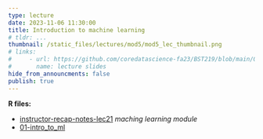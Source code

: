 ```yaml
---
type: lecture
date: 2023-11-06 11:30:00
title: Introduction to machine learning
# tldr: ...
thumbnail: /static_files/lectures/mod5/mod5_lec_thumbnail.png
# links:
#     - url: https://github.com/coredatascience-fa23/BST219/blob/main/00_course_introduction/Lecture_01.pdf
#       name: lecture slides
hide_from_announcments: false
publish: true
---
```

**R files:**
- [instructor-recap-notes-lec21](https://github.com/coredatascience-fa23/BST219/blob/main/instructor_lecture-recap-notes/instructor_notes_lec21.Rmd)
_maching learning module_
- [01-intro_to_ml](https://github.com/coredatascience-fa23/BST219/blob/main/06_machine-learning/01_intro-ml.Rmd)



